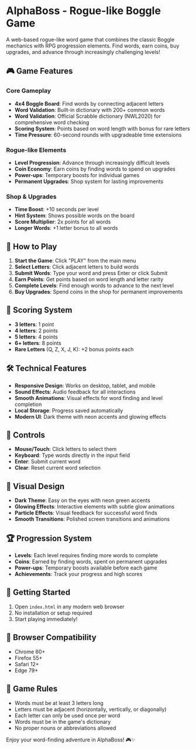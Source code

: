 # AlphaBoss - Rogue-like Boggle Game

A web-based rogue-like word game that combines the classic Boggle mechanics with RPG progression elements. Find words, earn coins, buy upgrades, and advance through increasingly challenging levels!

## 🎮 Game Features

### Core Gameplay
- **4x4 Boggle Board**: Find words by connecting adjacent letters
- **Word Validation**: Built-in dictionary with 200+ common words
- **Word Validation**: Official Scrabble dictionary (NWL2020) for comprehensive word checking
- **Scoring System**: Points based on word length with bonus for rare letters
- **Time Pressure**: 60-second rounds with upgradeable time extensions

### Rogue-like Elements
- **Level Progression**: Advance through increasingly difficult levels
- **Coin Economy**: Earn coins by finding words to spend on upgrades
- **Power-ups**: Temporary boosts for individual games
- **Permanent Upgrades**: Shop system for lasting improvements

### Shop & Upgrades
- **Time Boost**: +10 seconds per level
- **Hint System**: Shows possible words on the board
- **Score Multiplier**: 2x points for all words
- **Longer Words**: +1 letter bonus to all words

## 🚀 How to Play

1. **Start the Game**: Click "PLAY" from the main menu
2. **Select Letters**: Click adjacent letters to build words
3. **Submit Words**: Type your word and press Enter or click Submit
4. **Earn Points**: Get points based on word length and letter rarity
5. **Complete Levels**: Find enough words to advance to the next level
6. **Buy Upgrades**: Spend coins in the shop for permanent improvements

## 🎯 Scoring System

- **3 letters**: 1 point
- **4 letters**: 2 points  
- **5 letters**: 4 points
- **6+ letters**: 8 points
- **Rare Letters** (Q, Z, X, J, K): +2 bonus points each

## 🛠️ Technical Features

- **Responsive Design**: Works on desktop, tablet, and mobile
- **Sound Effects**: Audio feedback for all interactions
- **Smooth Animations**: Visual effects for word finding and level completion
- **Local Storage**: Progress saved automatically
- **Modern UI**: Dark theme with neon accents and glowing effects

## 📱 Controls

- **Mouse/Touch**: Click letters to select them
- **Keyboard**: Type words directly in the input field
- **Enter**: Submit current word
- **Clear**: Reset current word selection

## 🎨 Visual Design

- **Dark Theme**: Easy on the eyes with neon green accents
- **Glowing Effects**: Interactive elements with subtle glow animations
- **Particle Effects**: Visual feedback for successful word finds
- **Smooth Transitions**: Polished screen transitions and animations

## 🏆 Progression System

- **Levels**: Each level requires finding more words to complete
- **Coins**: Earned by finding words, spent on permanent upgrades
- **Power-ups**: Temporary boosts available before each game
- **Achievements**: Track your progress and high scores

## 🚀 Getting Started

1. Open `index.html` in any modern web browser
2. No installation or setup required
3. Start playing immediately!

## 🔧 Browser Compatibility

- Chrome 60+
- Firefox 55+
- Safari 12+
- Edge 79+

## 📝 Game Rules

- Words must be at least 3 letters long
- Letters must be adjacent (horizontally, vertically, or diagonally)
- Each letter can only be used once per word
- Words must be in the game's dictionary
- No proper nouns or abbreviations allowed

Enjoy your word-finding adventure in AlphaBoss! 🎮✨